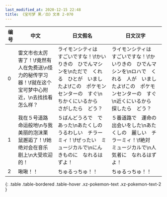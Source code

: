 ```yaml
---
last_modified_at: 2020-12-15 22:48
title: 《宝可梦 黑／白》文本 2-070
---
```

| 编号 | 中文 | 日文假名 | 日文汉字 |
| ---- | ---- | ---- | --- |
| 0 | 雷文市也太厉害了！\f竟然有人在免费送\n怪力的秘传学习器！\f就在这个宝可梦中心附近，\n去找找看怎么样？ | ライモンシティは　すごいですな！\fかいりきの　ひでんマシンを\nただで　くれる　ひとが　いましたよ\fこの　ポケモンセンターの　すぐ\nちかくにいるから　さがしたら　どう？ | ライモンシティは　すごいですな！\fかいりきの　ひでんマシンを\nロハで　くれる　人が　いましたよ\fこの　ポケモンセンターの　すぐ\n近くにいるから　探したら　どう？ |
| 1 | 我在５号道路命运般地\n与我美丽的泡沫栗鼠邂逅了！\f她绝对会在音乐剧上\n大受欢迎的！ | ５ばんどうろで　であった\nあたくしの　うるわしい　チラーミィ！\fぜったい　ミュージカルで\nにんきものに　なれるはずよ！ | ５番道路で　運命の　出会いをした\nあたくしの　麗しい　チラーミィ！\f絶対　ミュージカルで\n人気者に　なれるはずよ！ |
| 2 | 啾啾！！ | ちゅるっちゅ！！ | ちゅるっちゅ！！ |
{: .table .table-bordered .table-hover .xz-pokemon-text .xz-pokemon-text-2 }